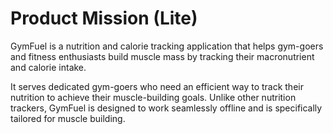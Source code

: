 # Product Mission (Lite)

GymFuel is a nutrition and calorie tracking application that helps gym-goers and fitness enthusiasts build muscle mass by tracking their macronutrient and calorie intake.

It serves dedicated gym-goers who need an efficient way to track their nutrition to achieve their muscle-building goals. Unlike other nutrition trackers, GymFuel is designed to work seamlessly offline and is specifically tailored for muscle building.
